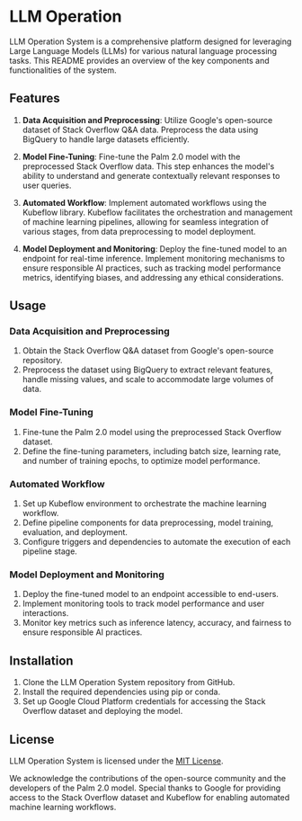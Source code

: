 
# LLM Operation

LLM Operation System is a comprehensive platform designed for leveraging Large Language Models (LLMs) for various natural language processing tasks. This README provides an overview of the key components and functionalities of the system.

## Features

1. **Data Acquisition and Preprocessing**: Utilize Google's open-source dataset of Stack Overflow Q&A data. Preprocess the data using BigQuery to handle large datasets efficiently.

2. **Model Fine-Tuning**: Fine-tune the Palm 2.0 model with the preprocessed Stack Overflow data. This step enhances the model's ability to understand and generate contextually relevant responses to user queries.

3. **Automated Workflow**: Implement automated workflows using the Kubeflow library. Kubeflow facilitates the orchestration and management of machine learning pipelines, allowing for seamless integration of various stages, from data preprocessing to model deployment.

4. **Model Deployment and Monitoring**: Deploy the fine-tuned model to an endpoint for real-time inference. Implement monitoring mechanisms to ensure responsible AI practices, such as tracking model performance metrics, identifying biases, and addressing any ethical considerations.

## Usage

### Data Acquisition and Preprocessing

1. Obtain the Stack Overflow Q&A dataset from Google's open-source repository.
2. Preprocess the dataset using BigQuery to extract relevant features, handle missing values, and scale to accommodate large volumes of data.

### Model Fine-Tuning

1. Fine-tune the Palm 2.0 model using the preprocessed Stack Overflow dataset.
2. Define the fine-tuning parameters, including batch size, learning rate, and number of training epochs, to optimize model performance.

### Automated Workflow

1. Set up Kubeflow environment to orchestrate the machine learning workflow.
2. Define pipeline components for data preprocessing, model training, evaluation, and deployment.
3. Configure triggers and dependencies to automate the execution of each pipeline stage.

### Model Deployment and Monitoring

1. Deploy the fine-tuned model to an endpoint accessible to end-users.
2. Implement monitoring tools to track model performance and user interactions.
3. Monitor key metrics such as inference latency, accuracy, and fairness to ensure responsible AI practices.

## Installation

1. Clone the LLM Operation System repository from GitHub.
2. Install the required dependencies using pip or conda.
3. Set up Google Cloud Platform credentials for accessing the Stack Overflow dataset and deploying the model.

## License

LLM Operation System is licensed under the [MIT License](LICENSE).

We acknowledge the contributions of the open-source community and the developers of the Palm 2.0 model. Special thanks to Google for providing access to the Stack Overflow dataset and Kubeflow for enabling automated machine learning workflows.
